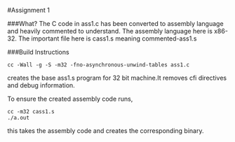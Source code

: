#Assignment 1

###What?
The C code in ass1.c has been converted to assembly language and heavily commented to understand. The assembly language here is x86-32.
The important file here is cass1.s meaning commented-ass1.s

###Build Instructions

```
cc -Wall -g -S -m32 -fno-asynchronous-unwind-tables ass1.c
```
creates the base ass1.s program for 32 bit machine.It removes cfi directives and debug information.

To ensure the created assembly code runs, 

```
cc -m32 cass1.s
./a.out
```
this takes the assembly code and creates the corresponding binary.
